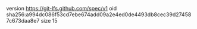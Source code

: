 version https://git-lfs.github.com/spec/v1
oid sha256:a994dc086f53cd7ebe674add09a2e4ed0de4493db8cec39d274587c673daa8e7
size 15
